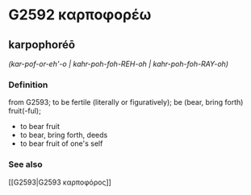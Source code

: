 # G2592 καρποφορέω

## karpophoréō

_(kar-pof-or-eh'-o | kahr-poh-foh-REH-oh | kahr-poh-foh-RAY-oh)_

### Definition

from G2593; to be fertile (literally or figuratively); be (bear, bring forth) fruit(-ful); 

- to bear fruit
- to bear, bring forth, deeds
- to bear fruit of one's self

### See also

[[G2593|G2593 καρποφόρος]]
